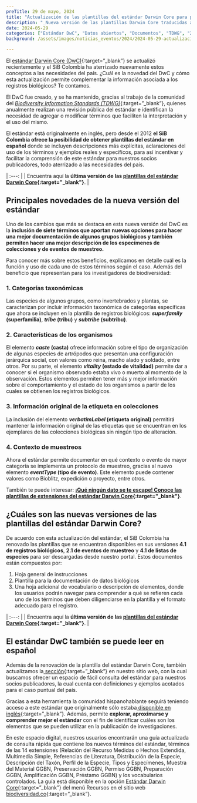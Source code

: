 ```yaml
---
preTitle: 29 de mayo, 2024
title: "Actualización de las plantillas del estándar Darwin Core para publicar datos sobre biodiversidad"
description: "_Nueva versión de las plantillas Darwin Core traducidas al español para apoyar el uso e implementación del estándar para la publicación de datos sobre biodiversidad en la comunidad hispanohablante._"
date: 2024-05-29
categories: ["Estándar DwC", "Datos abiertos", "Documentos", "TDWG", "2024"]
background: /assets/images/noticias_eventos/2024/2024-05-29-actualizacion-plantillas-dwc.jpg

---
```


El [estándar Darwin Core (DwC)](https://dwc.tdwg.org/){:target=”_blank”}  se actualizó recientemente y el SiB Colombia ha aterrizado nuevamente estos conceptos a las necesidades del país. ¿Cuál es la novedad del DwC y cómo esta actualización permite complementar la información asociada a los registros biológicos? Te contamos.

El DwC fue creado, y se ha mantenido, gracias al trabajo de la comunidad del _[Biodiversity Information Standards (TDWG)](https://www.tdwg.org/)_{:target=”_blank”}, quienes anualmente realizan una revisión pública del estándar e identifican la necesidad de agregar o modificar términos que faciliten la interpretación y el uso del mismo.

El estándar está originalmente en inglés, pero desde el 2012 **el SiB Colombia ofrece la posibilidad de obtener plantillas del estándar en español** donde se incluyen descripciones más explícitas, aclaraciones del uso de los términos y ejemplos reales y específicos, para así incentivar y facilitar la comprensión de este estándar para nuestros socios publicadores, todo aterrizado a las necesidades del país.

| :---: |
| Encuentra aquí la **última versión de las [plantillas del estándar Darwin Core](https://biodiversidad.co/recursos/plantillas-dwc/){:target="_blank"}**. |

## Principales novedades de la nueva versión del estándar

Uno de los cambios que más se destaca en esta nueva versión del DwC es la **inclusión de siete términos que aportan nuevas opciones para hacer una mejor documentación de algunos grupos biológicos y también permiten hacer una mejor descripción de los especímenes de colecciones y de eventos de muestreo.**

Para conocer más sobre estos beneficios, explicamos en detalle cuál es la función y uso de cada uno de estos términos según el caso. Además del beneficio que representan para los investigadores de biodiversidad:

### 1. Categorías taxonómicas

Las especies de algunos grupos, como invertebrados y plantas, se caracterizan por incluir información taxonómica de categorías específicas que ahora se incluyen en la plantilla de registros biológicos: **_superfamily_ (superfamilia)**, **_tribe_ (tribu)** y **_subtribe_ (subtribu)**.

### 2. Características de los organismos

El elemento **_caste_ (casta)** ofrece información sobre el tipo de organización de algunas especies de artrópodos que presentan una configuración jerárquica social, con valores como reina, macho alado y soldado, entre otros. Por su parte, el elemento **_vitality_ (estado de vitalidad)** permite dar a conocer si el organismo observado estaba vivo o muerto al momento de la observación. Estos elementos permiten tener más y mejor información sobre el comportamiento y el estado de los organismos a partir de los cuales se obtienen los registros biológicos.

### 3. Información original de la etiqueta en colecciones

La inclusión del elemento **_verbatimLabel_ (etiqueta original)** permitirá mantener la información original de las etiquetas que se encuentran en los ejemplares de las colecciones biológicas sin ningún tipo de alteración.

### 4. Contexto de muestreos

Ahora el estándar permite documentar en qué contexto o evento de mayor categoría se implementa un protocolo de muestreo, gracias al nuevo elemento **_eventType_ (tipo de evento)**. Este elemento puede contener valores como Bioblitz, expedición o proyecto, entre otros.

También te puede interesar: **[¡Qué ningún dato se te escape! Conoce las plantillas de extensiones del estándar Darwin Core](https://biodiversidad.co/post/2022/extensiones-dwc){:target="_blank"}**.

## ¿Cuáles son las nuevas versiones de las plantillas del estándar Darwin Core?

De acuerdo con esta actualización del estándar, el SiB Colombia ha renovado las plantillas que se encuentran disponibles en sus versiones **4.1 de registros biológicos**, **2.1 de eventos de muestreo** y **4.1 de listas de especies** para ser descargadas desde nuestro portal. Estos documentos están compuestos por:

1. Hoja general de instrucciones
2. Plantilla para la documentación de datos biológicos
3. Una hoja adicional de vocabulario o descripción de elementos, donde los usuarios podrán navegar para comprender a qué se refieren cada uno de los términos que deben diligenciarse en la plantilla y el formato adecuado para el registro.

| :---: |
| Encuentra aquí la **última versión de las [plantillas del estándar Darwin Core](https://biodiversidad.co/recursos/plantillas-dwc/){:target="_blank"}**. |

## El estándar DwC también se puede leer en español

Además de la renovación de la plantilla del estándar Darwin Core, también actualizamos la[ sección](https://biodiversidad.co/compartir/estandar-darwin-core/){:target=”_blank”} en nuestro sitio web, con la cual buscamos ofrecer un espacio de fácil consulta del estándar para nuestros socios publicadores, la cual cuenta con definiciones y ejemplos acotados para el caso puntual del país.

Gracias a esta herramienta la comunidad hispanohablante seguirá teniendo acceso a este estándar que originalmente sólo estaba[ disponible en inglés](https://dwc.tdwg.org/terms/){:target=”_blank”}. Además, permite **explorar, aproximarse y comprender mejor el estándar** con el fin de identificar cuáles son los elementos que se pueden utilizar en la publicación de investigaciones.

En este espacio digital, nuestros usuarios encontrarán una guía actualizada de consulta rápida que contiene los nuevos términos del estándar, términos de las 14 extensiones (Relación del Recurso Medidas o Hechos Extendida, Multimedia Simple, Referencias de Literatura, Distribución de la Especie, Descripción del Taxón, Perfil de la Especie, Tipos y Especímenes, Muestra del Material GGBN, Preservación GGBN, Permiso GGBN, Preparación GGBN, Amplificación GGBN, Préstamo GGBN) y los vocabularios controlados. La guía está disponible en la opción [Estándar Darwin Core](https://biodiversidad.co/elementos-darwin-core){:target=”_blank”} del menú Recursos en el sitio web [biodiversidad.co](https://biodiversidad.co/){:target=”_blank”}.
